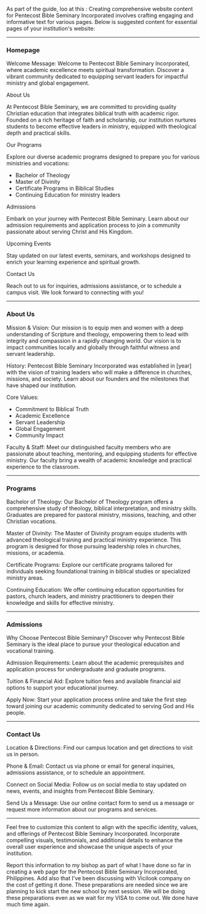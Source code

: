 As part of the guide, loo at this : Creating comprehensive website content for Pentecost Bible Seminary Incorporated involves crafting engaging and informative text for various pages. Below is suggested content for essential pages of your institution's website:

---

### Homepage

Welcome Message:
Welcome to Pentecost Bible Seminary Incorporated, where academic excellence meets spiritual transformation. Discover a vibrant community dedicated to equipping servant leaders for impactful ministry and global engagement.

About Us

At Pentecost Bible Seminary, we are committed to providing quality Christian education that integrates biblical truth with academic rigor. Founded on a rich heritage of faith and scholarship, our institution nurtures students to become effective leaders in ministry, equipped with theological depth and practical skills.

Our Programs

Explore our diverse academic programs designed to prepare you for various ministries and vocations:
- Bachelor of Theology
- Master of Divinity
- Certificate Programs in Biblical Studies
- Continuing Education for ministry leaders

Admissions

Embark on your journey with Pentecost Bible Seminary. Learn about our admission requirements and application process to join a community passionate about serving Christ and His Kingdom.

Upcoming Events

Stay updated on our latest events, seminars, and workshops designed to enrich your learning experience and spiritual growth.

Contact Us

Reach out to us for inquiries, admissions assistance, or to schedule a campus visit. We look forward to connecting with you!

---

### About Us

Mission & Vision:
Our mission is to equip men and women with a deep understanding of Scripture and theology, empowering them to lead with integrity and compassion in a rapidly changing world. Our vision is to impact communities locally and globally through faithful witness and servant leadership.

History:
Pentecost Bible Seminary Incorporated was established in [year] with the vision of training leaders who will make a difference in churches, missions, and society. Learn about our founders and the milestones that have shaped our institution.

Core Values:
- Commitment to Biblical Truth
- Academic Excellence
- Servant Leadership
- Global Engagement
- Community Impact

Faculty & Staff:
Meet our distinguished faculty members who are passionate about teaching, mentoring, and equipping students for effective ministry. Our faculty bring a wealth of academic knowledge and practical experience to the classroom.

---

### Programs

Bachelor of Theology:
Our Bachelor of Theology program offers a comprehensive study of theology, biblical interpretation, and ministry skills. Graduates are prepared for pastoral ministry, missions, teaching, and other Christian vocations.

Master of Divinity:
The Master of Divinity program equips students with advanced theological training and practical ministry experience. This program is designed for those pursuing leadership roles in churches, missions, or academia.

Certificate Programs:
Explore our certificate programs tailored for individuals seeking foundational training in biblical studies or specialized ministry areas.

Continuing Education:
We offer continuing education opportunities for pastors, church leaders, and ministry practitioners to deepen their knowledge and skills for effective ministry.

---

### Admissions

Why Choose Pentecost Bible Seminary?
Discover why Pentecost Bible Seminary is the ideal place to pursue your theological education and vocational training.

Admission Requirements:
Learn about the academic prerequisites and application process for undergraduate and graduate programs.

Tuition & Financial Aid:
Explore tuition fees and available financial aid options to support your educational journey.

Apply Now:
Start your application process online and take the first step toward joining our academic community dedicated to serving God and His people.

---

### Contact Us

Location & Directions:
Find our campus location and get directions to visit us in person.

Phone & Email:
Contact us via phone or email for general inquiries, admissions assistance, or to schedule an appointment.

Connect on Social Media:
Follow us on social media to stay updated on news, events, and insights from Pentecost Bible Seminary.

Send Us a Message:
Use our online contact form to send us a message or request more information about our programs and services.

---

Feel free to customize this content to align with the specific identity, values, and offerings of Pentecost Bible Seminary Incorporated. Incorporate compelling visuals, testimonials, and additional details to enhance the overall user experience and showcase the unique aspects of your institution.

Report this information to my bishop as part of what I have done so far in creating a web page for the Pentecost Bible Seminary Incorporated, Philippines. Add also that I've been discussing with Vicilook company on the cost of getting it done. These preparations are needed since we are planning to kick start the new school by next session. We will be doing these preparations even as we wait for my VISA to come out. We done have much time again.